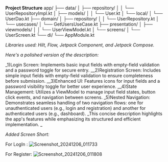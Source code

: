 **Project Structure**
<sip>
app/
├── data/
│   ├── repository/
│   │   └── UserRepositoryImpl.kt
│   ├── models/
│   │   └── User.kt
│   └── local/
│       └── UserDao.kt
├── domain/
│   ├── repository/
│   │   └── UserRepository.kt
│   └── usecases/
│       └── GetUsersUseCase.kt
├── presentation/
│   ├── viewmodels/
│   │   └── UserViewModel.kt
│   └── screens/
│       └── UserScreen.kt
└── di/
    └── AppModule.kt
    </sup>

_Libraries used: Hilt, Flow, Jetpack Component, and Jetpack Compose._

_Here's a polished version of the description:_


_1)Login Screen: Implements basic input fields with empty-field validation and a password toggle for secure entry.
__2)Registration Screen: Includes simple input fields with empty-field validation to ensure completeness before submission.
__3)Enhanced UI: Features icons for input fields and a password visibility toggle for better user experience.
__4)State Management: Utilizes a ViewModel to manage input field states, button click events, and navigation between screens.
_5)Nested Navigation: Demonstrates seamless handling of two navigation flows: one for unauthenticated users (e.g., login and registration) and another for authenticated users (e.g., dashboard).
_This concise description highlights the app's features while emphasizing its structured and efficient implementation.
_

_Added Screen Short:_

For LogIn :
![Screenshot_20241206_011733](https://github.com/user-attachments/assets/a755ce3a-cd20-4fbd-89c5-87031af083e5)

For Register:
![Screenshot_20241206_011808](https://github.com/user-attachments/assets/c38daf57-74b9-4678-a3eb-9ae1baccc25e)


